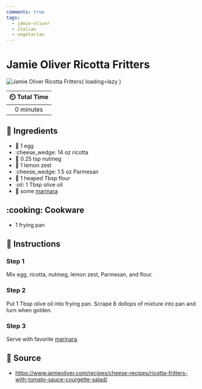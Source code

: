 ```yaml
---
comments: true
tags:
  - jamie-oliver
  - italian
  - vegetarian
---
```

# Jamie Oliver Ricotta Fritters

![Jamie Oliver Ricotta Fritters](../assets/images/jamie-oliver-ricotta-fritters.jpg){ loading=lazy }

| :timer_clock: Total Time |
|:-----------------------: |
| 0 minutes |

## :salt: Ingredients

- :egg: 1 egg
- :cheese_wedge: 14 oz ricotta
- :chestnut: 0.25 tsp nutmeg
- :lemon: 1 lemon zest
- :cheese_wedge: 1.5 oz Parmesan
- :ear_of_rice: 1 heaped Tbsp flour
- :oil: 1 Tbsp olive oil
- :tomato: some [marinara][1]

## :cooking: Cookware

- 1 frying pan

## :pencil: Instructions

### Step 1

Mix egg, ricotta, nutmeg, lemon zest, Parmesan, and flour.

### Step 2

Put 1 Tbsp olive oil into frying pan. Scrape 8 dollops of mixture into pan and turn when golden.

### Step 3

Serve with favorite [marinara][1].

## :link: Source

- <https://www.jamieoliver.com/recipes/cheese-recipes/ricotta-fritters-with-tomato-sauce-courgette-salad/>

[1]: <../sauces-and-dressings/marinara-sauce.md>
